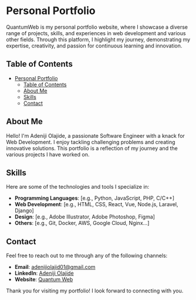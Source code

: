 ﻿# Personal Portfolio
QuantumWeb is my personal portfolio website, where I showcase a diverse range of projects, skills, and experiences in web development and various other fields. Through this platform, I highlight my journey, demonstrating my expertise, creativity, and passion for continuous learning and innovation.

## Table of Contents
- [Personal Portfolio](#personal-portfolio)
  - [Table of Contents](#table-of-contents)
  - [About Me](#about-me)
  - [Skills](#skills)
  - [Contact](#contact)

## About Me
Hello! I'm Adeniji Olajide, a passionate Software Engineer with a knack for Web Development. I enjoy tackling challenging problems and creating innovative solutions. This portfolio is a reflection of my journey and the various projects I have worked on.

## Skills
Here are some of the technologies and tools I specialize in:
- **Programming Languages**: [e.g., Python, JavaScript, PHP, C/C++]
- **Web Development**: [e.g., HTML, CSS, React, Vue, Node.js, Laravel, Django]
- **Design**: [e.g., Adobe Illustrator, Adobe Photoshop, Figma]
- **Others**: [e.g., Git, Docker, AWS, Google Cloud, Nginx...]

## Contact
Feel free to reach out to me through any of the following channels:
- **Email**: adenijiolajid01@gmail.com
- **LinkedIn**: [Adeniji Olajide](https://www.linkedin.com/in/olajide-adeniji-0286a32a2/)
- **Website**: [Quantum Web](https://quantumweb-6icm.onrender.com/)

Thank you for visiting my portfolio! I look forward to connecting with you.
